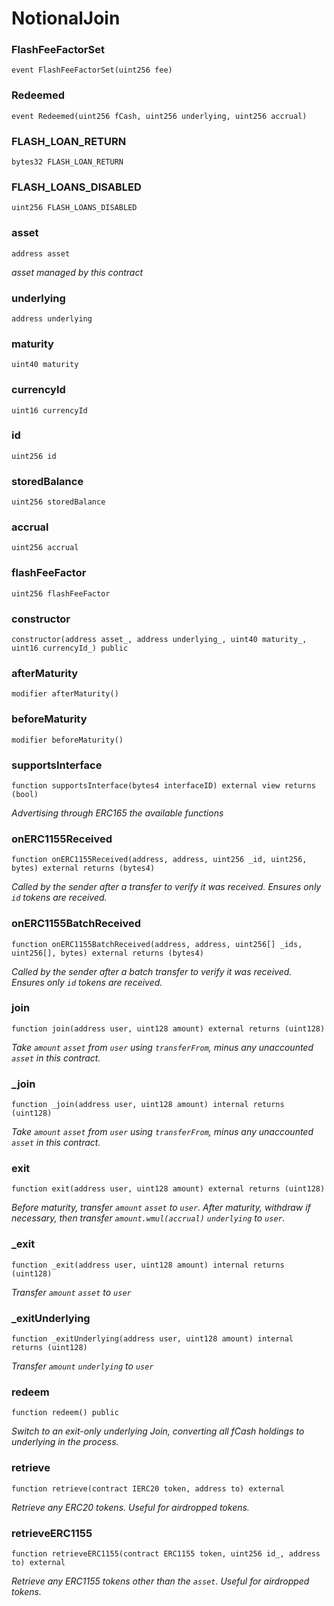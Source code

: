 # NotionalJoin

### FlashFeeFactorSet

```solidity
event FlashFeeFactorSet(uint256 fee)
```

### Redeemed

```solidity
event Redeemed(uint256 fCash, uint256 underlying, uint256 accrual)
```

### FLASH_LOAN_RETURN

```solidity
bytes32 FLASH_LOAN_RETURN
```

### FLASH_LOANS_DISABLED

```solidity
uint256 FLASH_LOANS_DISABLED
```

### asset

```solidity
address asset
```

_asset managed by this contract_

### underlying

```solidity
address underlying
```

### maturity

```solidity
uint40 maturity
```

### currencyId

```solidity
uint16 currencyId
```

### id

```solidity
uint256 id
```

### storedBalance

```solidity
uint256 storedBalance
```

### accrual

```solidity
uint256 accrual
```

### flashFeeFactor

```solidity
uint256 flashFeeFactor
```

### constructor

```solidity
constructor(address asset_, address underlying_, uint40 maturity_, uint16 currencyId_) public
```

### afterMaturity

```solidity
modifier afterMaturity()
```

### beforeMaturity

```solidity
modifier beforeMaturity()
```

### supportsInterface

```solidity
function supportsInterface(bytes4 interfaceID) external view returns (bool)
```

_Advertising through ERC165 the available functions_

### onERC1155Received

```solidity
function onERC1155Received(address, address, uint256 _id, uint256, bytes) external returns (bytes4)
```

_Called by the sender after a transfer to verify it was received. Ensures only `id` tokens are received._

### onERC1155BatchReceived

```solidity
function onERC1155BatchReceived(address, address, uint256[] _ids, uint256[], bytes) external returns (bytes4)
```

_Called by the sender after a batch transfer to verify it was received. Ensures only `id` tokens are received._

### join

```solidity
function join(address user, uint128 amount) external returns (uint128)
```

_Take `amount` `asset` from `user` using `transferFrom`, minus any unaccounted `asset` in this contract._

### _join

```solidity
function _join(address user, uint128 amount) internal returns (uint128)
```

_Take `amount` `asset` from `user` using `transferFrom`, minus any unaccounted `asset` in this contract._

### exit

```solidity
function exit(address user, uint128 amount) external returns (uint128)
```

_Before maturity, transfer `amount` `asset` to `user`.
After maturity, withdraw if necessary, then transfer `amount.wmul(accrual)` `underlying` to `user`._

### _exit

```solidity
function _exit(address user, uint128 amount) internal returns (uint128)
```

_Transfer `amount` `asset` to `user`_

### _exitUnderlying

```solidity
function _exitUnderlying(address user, uint128 amount) internal returns (uint128)
```

_Transfer `amount` `underlying` to `user`_

### redeem

```solidity
function redeem() public
```

_Switch to an exit-only underlying Join, converting all fCash holdings to underlying in the process._

### retrieve

```solidity
function retrieve(contract IERC20 token, address to) external
```

_Retrieve any ERC20 tokens. Useful for airdropped tokens._

### retrieveERC1155

```solidity
function retrieveERC1155(contract ERC1155 token, uint256 id_, address to) external
```

_Retrieve any ERC1155 tokens other than the `asset`. Useful for airdropped tokens._

